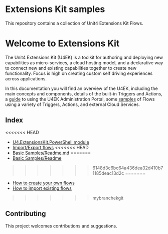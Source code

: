 # Extensions Kit samples

This repository contains a collection of Unit4 Extensions Kit Flows.

# Welcome to Extensions Kit

The Unit4 Extensions Kit (U4EK) is a toolkit for authoring and deploying new capabilities as micro-services, a cloud hosting model, and a declarative way to connect new and existing capabilities together to create new functionality. Focus is high on creating custom self driving experiences across applications.

In this documentation you will find an overview of the U4EK, including the main concepts and components, details of the built-in Triggers and Actions, a [guide](https://docs-external.u4pp.com/extensions-kit/guides/portal/overview/) to using the U4EK Administration Portal, some [samples](https://docs-external.u4pp.com/extensions-kit/samples/overview/) of Flows using a variety of Triggers, Actions, and external Cloud Services.

## Index

<<<<<<< HEAD
* [U4.ExtensionsKit.PowerShell module](../master/docs/U4ExtensionsKitPowershellModule.md)
* [Import/Export flows](../master/docs/ImportExportFlows.md)
<<<<<<< HEAD
* [Basic Samples/Readme.md](../master/docs/basic-samples/README.md)
=======
* [Basic Samples/Readme](../master/docs/basic-samples/README.md)
>>>>>>> 6148d3c6bc64a436dea32d410b71185deac13d2c
=======
* [How to create your own flows](docs/EKTriggers.md)
* [How to import existing flows](ExtensionsFlows/README.md)

>>>>>>> mybranchekgit


## Contributing

This project welcomes contributions and suggestions.